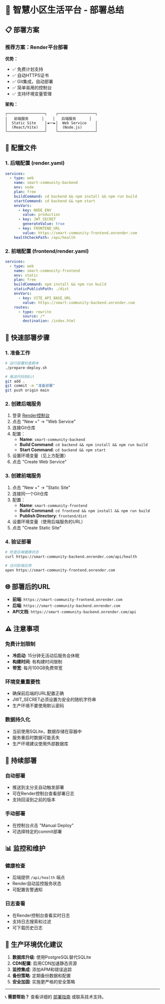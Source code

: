 # 🚀 智慧小区生活平台 - 部署总结

## 📋 部署方案

### 推荐方案：Render平台部署

**优势：**
- ✅ 免费计划支持
- ✅ 自动HTTPS证书
- ✅ Git集成，自动部署
- ✅ 简单易用的控制台
- ✅ 支持环境变量管理

**架构：**
```
┌─────────────────┐    ┌─────────────────┐
│   前端服务      │    │   后端服务      │
│  Static Site    │◄──►│  Web Service    │
│  (React/Vite)   │    │  (Node.js)      │
└─────────────────┘    └─────────────────┘
```

## 🔧 配置文件

### 1. 后端配置 (render.yaml)
```yaml
services:
  - type: web
    name: smart-community-backend
    env: node
    plan: free
    buildCommand: cd backend && npm install && npm run build
    startCommand: cd backend && npm start
    envVars:
      - key: NODE_ENV
        value: production
      - key: JWT_SECRET
        generateValue: true
      - key: FRONTEND_URL
        value: https://smart-community-frontend.onrender.com
    healthCheckPath: /api/health
```

### 2. 前端配置 (frontend/render.yaml)
```yaml
services:
  - type: web
    name: smart-community-frontend
    env: static
    plan: free
    buildCommand: npm install && npm run build
    staticPublishPath: ./dist
    envVars:
      - key: VITE_API_BASE_URL
        value: https://smart-community-backend.onrender.com
    routes:
      - type: rewrite
        source: /*
        destination: /index.html
```

## 🚀 快速部署步骤

### 1. 准备工作
```bash
# 运行部署检查脚本
./prepare-deploy.sh

# 推送代码到Git
git add .
git commit -m "准备部署"
git push origin main
```

### 2. 创建后端服务
1. 登录 [Render控制台](https://dashboard.render.com)
2. 点击 "New +" → "Web Service"
3. 连接Git仓库
4. 配置：
   - **Name**: `smart-community-backend`
   - **Build Command**: `cd backend && npm install && npm run build`
   - **Start Command**: `cd backend && npm start`
5. 设置环境变量（见上方配置）
6. 点击 "Create Web Service"

### 3. 创建前端服务
1. 点击 "New +" → "Static Site"
2. 连接同一个Git仓库
3. 配置：
   - **Name**: `smart-community-frontend`
   - **Build Command**: `cd frontend && npm install && npm run build`
   - **Publish Directory**: `frontend/dist`
4. 设置环境变量（使用后端服务的URL）
5. 点击 "Create Static Site"

### 4. 验证部署
```bash
# 检查后端健康状态
curl https://smart-community-backend.onrender.com/api/health

# 访问前端应用
open https://smart-community-frontend.onrender.com
```

## 🌐 部署后的URL

- **前端**: `https://smart-community-frontend.onrender.com`
- **后端**: `https://smart-community-backend.onrender.com`
- **API文档**: `https://smart-community-backend.onrender.com/api`

## ⚠️ 注意事项

### 免费计划限制
- **冷启动**: 15分钟无活动后服务会休眠
- **构建时间**: 有构建时间限制
- **带宽**: 每月100GB免费带宽

### 环境变量重要性
- 确保前后端的URL配置正确
- JWT_SECRET必须设置为安全的随机字符串
- 生产环境不要使用默认密码

### 数据持久化
- 当前使用SQLite，数据存储在容器中
- 服务重启时数据可能丢失
- 生产环境建议使用外部数据库

## 🔄 持续部署

### 自动部署
- 推送到主分支自动触发部署
- 可在Render控制台查看部署日志
- 支持回滚到之前的版本

### 手动部署
- 在控制台点击 "Manual Deploy"
- 可选择特定的commit部署

## 📊 监控和维护

### 健康检查
- 后端提供 `/api/health` 端点
- Render自动监控服务状态
- 可配置告警通知

### 日志查看
- 在Render控制台查看实时日志
- 支持日志搜索和过滤
- 可下载历史日志

## 🎯 生产环境优化建议

1. **数据库升级**: 使用PostgreSQL替代SQLite
2. **CDN配置**: 启用CDN加速静态资源
3. **监控集成**: 添加APM和错误追踪
4. **备份策略**: 定期备份数据和配置
5. **安全加固**: 实施更严格的安全策略

---

📞 **需要帮助？** 查看详细的 [部署指南](DEPLOYMENT_GUIDE.md) 或联系技术支持。 